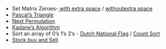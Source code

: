 
<ul>
   <li>
  Set Matrix Zeroes-<a href="https://leetcode.com/problems/set-matrix-zeroes/submissions/841783507/"> with extra space</a> / <a href="https://leetcode.com/problems/set-matrix-zeroes/submissions/842634949/">  withoutextra space</a>
  </li>
  <li>
    <a href="https://leetcode.com/problems/pascals-triangle/submissions/840844311/"> Pascal’s Triangle</a>
  </li>
  
  <li>
    <a href="https://leetcode.com/problems/next-permutation/submissions/840843273/"> Next Permutation</a>
  </li>
  
  <li>
    <a href="https://leetcode.com/problems/maximum-subarray/submissions/841205160/"> Kadane’s Algorithm</a>
  </li>
  
  <li>
     Sort an array of 0’s 1’s 2’s - <a href="https://leetcode.com/problems/sort-colors/submissions/841434478/"> Dutch National Flag</a> / <a href="https://leetcode.com/problems/sort-colors/submissions/737441611/"> Count Sort</a> 
  </li>
    
   <li>
    <a href="https://leetcode.com/problems/best-time-to-buy-and-sell-stock/submissions/841462245/"> 	Stock buy and Sell</a>
  </li>

</ul>
